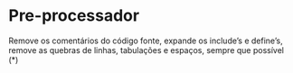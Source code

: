 # Pre-processador
Remove os comentários do código fonte, expande os include’s e define’s, remove as quebras de linhas, tabulações e espaços, sempre que possível (*)

